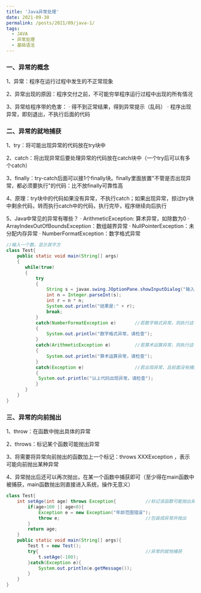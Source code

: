 ```yaml
---
title: 'Java异常处理'
date: 2021-09-30
permalink: /posts/2021/09/java-1/
tags:
  - JAVA
  - 异常处理
  - 基础语法
---
```

### 一、异常的概念

1、异常：程序在运行过程中发生的不正常现象

2、异常出现的原因：程序交付之前，不可能穷举程序运行过程中出现的所有情况

3、异常给程序带的危害：
		·	得不到正常结果，得到异常提示（乱码）
		·	程序出现异常，即刻退出，不执行后面的代码

### 二、异常的就地捕获

1、try：将可能出现异常的代码放在try块中

2、catch：将出现异常后要处理异常的代码放在catch块中（一个try后可以有多个catch）

3、finally：try-catch后面可以接1个finally块。finally里面放置"不管是否出现异常，都必须要执行"的代码：比不放finally可靠性高

4、原理：try块中的代码如果没有异常，不执行catch；如果出现异常，掠过try块中剩余代码，转而执行catch中的代码，执行完毕，程序继续向后执行

5、Java中常见的异常有哪些？
		·	ArithmeticException: 算术异常，如除数为0
		·	ArrayIndexOutOfBoundsException：数组越界异常
		·	NullPointerException：未分配内存异常
		·	NumberFormatException：数字格式异常

```java
//输入一个数，显示其平方
class Test{
	public static void main(String[] args)
    {
	   while(true)
       {
           try
           {	
               String s = javax.swing.JOptionPane.showInputDialog("输入数字");
               int n = Integer.parseInt(s);
               int r = n * n;
               System.out.println("结果是:" + r);
               break;
           }
           catch(NumberFormatException e)		//若数字格式异常，则执行这一指令
           {
               System.out.println("数字格式异常，请检查");
           }
           catch(ArithmeticException e)			//若算术运算异常，则执行这一指令
           {
               System.out.println("算术运算异常，请检查");
           }
           catch(Exception e)					//若出现异常，且前面没有捕获，则此处捕获
           {
            System.out.println("以上代码出现异常，请检查");
           }
	   }
	}	
}
```

### 三、异常的向前抛出

1、throw：在函数中抛出具体的异常

2、throws：标记某个函数可能抛出异常

3、将需要将异常向前抛出的函数加上一个标记：throws XXXException ，表示可能向前抛出某种异常

4、异常抛出后还可以再次抛出，在某一个函数中捕获即可（至少得在main函数中被捕获，main函数抛出则直接进入系统，操作无意义）

```java
class Test{
	int setAge(int age) throws Exception{			//标记该函数可能抛出异常
		if(age>100 || age<0){
			Exception e = new Exception("年龄范围错误");
			throw e;								//包装成异常并抛出
		}
		return age;		
	}
	public static void main(String[] args){
	  	Test t = new Test();
	  	try{										//异常的就地捕获
	  		t.setAge(-100);
	  	}catch(Exception e){
	  		System.out.println(e.getMessage());
	  	}
	}	
}
```

